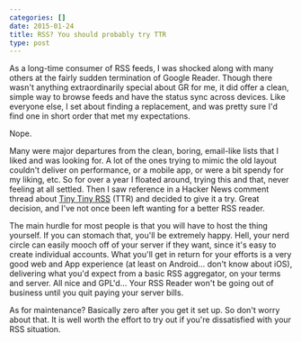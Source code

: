 ```yaml
---
categories: []
date: 2015-01-24
title: RSS? You should probably try TTR
type: post
---
```


As a long-time consumer of RSS feeds, I was shocked along with many others at
the fairly sudden termination of Google Reader. Though there wasn't anything
extraordinarily special about GR for me, it did offer a clean, simple way to browse
feeds and have the status sync across devices. Like everyone else, I set about
finding a replacement, and was pretty sure I'd find one in short order that met my
expectations.

Nope.

Many were major departures from the clean, boring, email-like lists that I liked
and was looking for. A lot of the ones trying to mimic the old layout couldn't deliver
on performance, or a mobile app, or were a bit spendy for my liking, etc. So for over a year I floated around, trying this and that, never feeling
at all settled. Then I saw reference in a Hacker News comment thread about
[Tiny Tiny RSS](http://tt-rss.org/) (TTR) and decided to give it a try.  Great decision,
and I've not once been left wanting for a better RSS reader.

The main hurdle for most people is that you will have to host the thing yourself.
If you can stomach that, you'll be extremely happy. Hell, your nerd circle can
easily mooch off of your server if they want, since it's easy to create individual
accounts. What you'll get in return for your efforts is a very good web and App
experience (at least on Android... don't know about iOS), delivering what you'd
expect from a basic RSS aggregator, on your terms and server. All nice and
GPL'd... Your RSS Reader won't be going out of business until you quit paying your server bills.

As for maintenance? Basically zero after you get it set up. So don't worry about
that. It is well worth the effort to try out if you're dissatisfied with your RSS situation.

</rss>

